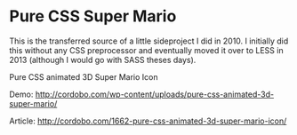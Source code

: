 Pure CSS Super Mario
====================

This is the transferred source of a little sideproject I did in 2010. I initially did this without any CSS preprocessor and eventually moved it over to LESS in 2013 (although I would go with SASS theses days).

Pure CSS animated 3D Super Mario Icon

Demo: http://cordobo.com/wp-content/uploads/pure-css-animated-3d-super-mario/


Article: http://cordobo.com/1662-pure-css-animated-3d-super-mario-icon/